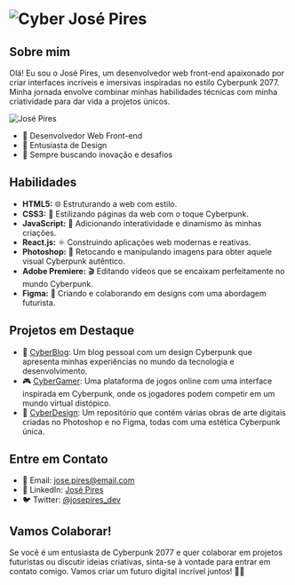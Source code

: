 <!-- Título do Projeto -->
# ![Cyber José Pires](https://raw.githubusercontent.com/seuusuario/seuusuario/main/cyber-jose-pires-banner.png)

## Sobre mim
Olá! Eu sou o José Pires, um desenvolvedor web front-end apaixonado por criar interfaces incríveis e imersivas inspiradas no estilo Cyberpunk 2077. Minha jornada envolve combinar minhas habilidades técnicas com minha criatividade para dar vida a projetos únicos.

![José Pires](https://raw.githubusercontent.com/seuusuario/seuusuario/main/cyber-jose-pires-avatar.png)

- 💼 Desenvolvedor Web Front-end
- 🎨 Entusiasta de Design
- 🚀 Sempre buscando inovação e desafios

## Habilidades
- **HTML5:** 🌐 Estruturando a web com estilo.
- **CSS3:** 💅 Estilizando páginas da web com o toque Cyberpunk.
- **JavaScript:** 🚀 Adicionando interatividade e dinamismo às minhas criações.
- **React.js:** ⚛️ Construindo aplicações web modernas e reativas.
- **Photoshop:** 📸 Retocando e manipulando imagens para obter aquele visual Cyberpunk autêntico.
- **Adobe Premiere:** 🎬 Editando vídeos que se encaixam perfeitamente no mundo Cyberpunk.
- **Figma:** 🎨 Criando e colaborando em designs com uma abordagem futurista.

## Projetos em Destaque
- 🌟 [CyberBlog](https://github.com/seuusuario/cyberblog): Um blog pessoal com um design Cyberpunk que apresenta minhas experiências no mundo da tecnologia e desenvolvimento.
- 🎮 [CyberGamer](https://github.com/seuusuario/cybergamer): Uma plataforma de jogos online com uma interface inspirada em Cyberpunk, onde os jogadores podem competir em um mundo virtual distópico.
- 🎨 [CyberDesign](https://github.com/seuusuario/cyberdesign): Um repositório que contém várias obras de arte digitais criadas no Photoshop e no Figma, todas com uma estética Cyberpunk única.

## Entre em Contato
- 📧 Email: jose.pires@email.com
- 💼 LinkedIn: [José Pires](https://www.linkedin.com/in/jose-pires)
- 🐦 Twitter: [@josepires_dev](https://twitter.com/josepires_dev)

## Vamos Colaborar!
Se você é um entusiasta de Cyberpunk 2077 e quer colaborar em projetos futuristas ou discutir ideias criativas, sinta-se à vontade para entrar em contato comigo. Vamos criar um futuro digital incrível juntos! 🌆🌟
